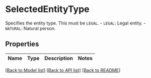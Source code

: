 # SelectedEntityType

Specifies the entity type. This must be `LEGAL`.   - `LEGAL`: Legal entity.   - `NATURAL`: Natural person. 

## Properties

Name | Type | Description | Notes
------------ | ------------- | ------------- | -------------

[[Back to Model list]](../README.md#documentation-for-models) [[Back to API list]](../README.md#documentation-for-api-endpoints) [[Back to README]](../README.md)


